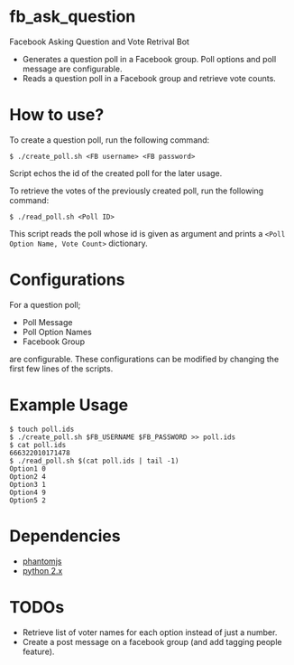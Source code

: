 # fb_ask_question
Facebook Asking Question and Vote Retrival Bot

- Generates a question poll in a Facebook group. Poll options and poll message are configurable.
- Reads a question poll in a Facebook group and retrieve vote counts.

# How to use?

To create a question poll, run the following command:
```
$ ./create_poll.sh <FB username> <FB password>
```

Script echos the id of the created poll for the later usage.

To retrieve the votes of the previously created poll, run the following command:
```
$ ./read_poll.sh <Poll ID>
```
This script reads the poll whose id is given as argument and prints a `<Poll Option Name, Vote Count>` dictionary.

# Configurations

For a question poll;
- Poll Message
- Poll Option Names
- Facebook Group 

are configurable. These configurations can be modified by changing the first few lines of the scripts.

# Example Usage

```
$ touch poll.ids
$ ./create_poll.sh $FB_USERNAME $FB_PASSWORD >> poll.ids
$ cat poll.ids
666322010171478
$ ./read_poll.sh $(cat poll.ids | tail -1)
Option1 0
Option2 4
Option3 1
Option4 9
Option5 2
```

# Dependencies

- [phantomjs](http://phantomjs.org/)
- [python 2.x](https://www.python.org/)

# TODOs

- Retrieve list of voter names for each option instead of just a number.
- Create a post message on a facebook group (and add tagging people feature).



